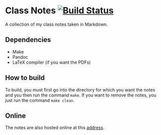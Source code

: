 # Class Notes [![Build Status](https://travis-ci.org/AntoineGagne/class-notes.svg?branch=master)](https://travis-ci.org/AntoineGagne/class-notes)

A collection of my class notes taken in Markdown.

## Dependencies

- Make
- Pandoc
- LaTeX compiler (if you want the PDFs)

## How to build

To build, you must first go into the directory for which you want the notes and you then run the command `make`.
If you want to remove the notes, you just run the command `make clean`.

## Online

The notes are also hosted online at this [address](https://class-notes.herokuapp.com/).
